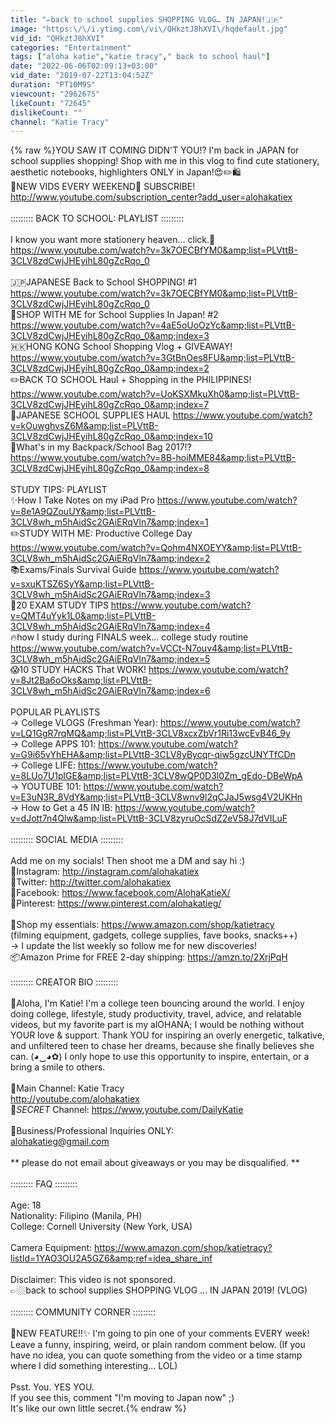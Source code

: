 ```yaml
---
title: "✏️back to school supplies SHOPPING VLOG… IN JAPAN!🇯🇵"
image: "https:\/\/i.ytimg.com\/vi\/QHkztJ8hXVI\/hqdefault.jpg"
vid_id: "QHkztJ8hXVI"
categories: "Entertainment"
tags: ["aloha katie","katie tracy","​ back to school haul"]
date: "2022-06-06T02:09:13+03:00"
vid_date: "2019-07-22T13:04:52Z"
duration: "PT10M9S"
viewcount: "2962675"
likeCount: "72645"
dislikeCount: ""
channel: "Katie Tracy"
---
```

{% raw %}YOU SAW IT COMING DIDN'T YOU!? I'm back in JAPAN for school supplies shopping! Shop with me in this vlog to find cute stationery, aesthetic notebooks, highlighters ONLY in Japan!😍✏️🛍️<br />🌺NEW VIDS EVERY WEEKEND🌺 SUBSCRIBE! <a rel="nofollow" target="blank" href="http://www.youtube.com/subscription_center?add_user=alohakatiex">http://www.youtube.com/subscription_center?add_user=alohakatiex</a> <br /><br />::::::::: BACK TO SCHOOL: PLAYLIST :::::::::<br /><br />I know you want more stationery heaven... click.🤪<br /><a rel="nofollow" target="blank" href="https://www.youtube.com/watch?v=3k7OECBfYM0&amp;list=PLVttB-3CLV8zdCwjJHEyihL80gZcRqo_0">https://www.youtube.com/watch?v=3k7OECBfYM0&amp;list=PLVttB-3CLV8zdCwjJHEyihL80gZcRqo_0</a><br /><br />🇯🇵JAPANESE Back to School SHOPPING! #1 <a rel="nofollow" target="blank" href="https://www.youtube.com/watch?v=3k7OECBfYM0&amp;list=PLVttB-3CLV8zdCwjJHEyihL80gZcRqo_0">https://www.youtube.com/watch?v=3k7OECBfYM0&amp;list=PLVttB-3CLV8zdCwjJHEyihL80gZcRqo_0</a><br />📗SHOP WITH ME for School Supplies In Japan! #2 <a rel="nofollow" target="blank" href="https://www.youtube.com/watch?v=4aE5oUoOzYc&amp;list=PLVttB-3CLV8zdCwjJHEyihL80gZcRqo_0&amp;index=3">https://www.youtube.com/watch?v=4aE5oUoOzYc&amp;list=PLVttB-3CLV8zdCwjJHEyihL80gZcRqo_0&amp;index=3</a><br />🇭🇰HONG KONG School Shopping Vlog + GIVEAWAY! <a rel="nofollow" target="blank" href="https://www.youtube.com/watch?v=3GtBnOes8FU&amp;list=PLVttB-3CLV8zdCwjJHEyihL80gZcRqo_0&amp;index=2">https://www.youtube.com/watch?v=3GtBnOes8FU&amp;list=PLVttB-3CLV8zdCwjJHEyihL80gZcRqo_0&amp;index=2</a><br />✏️BACK TO SCHOOL Haul + Shopping in the PHILIPPINES! <a rel="nofollow" target="blank" href="https://www.youtube.com/watch?v=UoKSXMkuXh0&amp;list=PLVttB-3CLV8zdCwjJHEyihL80gZcRqo_0&amp;index=7">https://www.youtube.com/watch?v=UoKSXMkuXh0&amp;list=PLVttB-3CLV8zdCwjJHEyihL80gZcRqo_0&amp;index=7</a><br />📒JAPANESE SCHOOL SUPPLIES HAUL <a rel="nofollow" target="blank" href="https://www.youtube.com/watch?v=kOuwghvsZ6M&amp;list=PLVttB-3CLV8zdCwjJHEyihL80gZcRqo_0&amp;index=10">https://www.youtube.com/watch?v=kOuwghvsZ6M&amp;list=PLVttB-3CLV8zdCwjJHEyihL80gZcRqo_0&amp;index=10</a><br />🎒What's in my Backpack/School Bag 2017!? <a rel="nofollow" target="blank" href="https://www.youtube.com/watch?v=8B-hoiMME84&amp;list=PLVttB-3CLV8zdCwjJHEyihL80gZcRqo_0&amp;index=8">https://www.youtube.com/watch?v=8B-hoiMME84&amp;list=PLVttB-3CLV8zdCwjJHEyihL80gZcRqo_0&amp;index=8</a><br /><br />STUDY TIPS: PLAYLIST<br />✨How I Take Notes on my iPad Pro <a rel="nofollow" target="blank" href="https://www.youtube.com/watch?v=8e1A9QZouUY&amp;list=PLVttB-3CLV8wh_m5hAidSc2GAiERqVln7&amp;index=1">https://www.youtube.com/watch?v=8e1A9QZouUY&amp;list=PLVttB-3CLV8wh_m5hAidSc2GAiERqVln7&amp;index=1</a><br />✏️STUDY WITH ME: Productive College Day <a rel="nofollow" target="blank" href="https://www.youtube.com/watch?v=Qohm4NXOEYY&amp;list=PLVttB-3CLV8wh_m5hAidSc2GAiERqVln7&amp;index=2">https://www.youtube.com/watch?v=Qohm4NXOEYY&amp;list=PLVttB-3CLV8wh_m5hAidSc2GAiERqVln7&amp;index=2</a><br />📚Exams/Finals Survival Guide <a rel="nofollow" target="blank" href="https://www.youtube.com/watch?v=sxuKTSZ6SyY&amp;list=PLVttB-3CLV8wh_m5hAidSc2GAiERqVln7&amp;index=3">https://www.youtube.com/watch?v=sxuKTSZ6SyY&amp;list=PLVttB-3CLV8wh_m5hAidSc2GAiERqVln7&amp;index=3</a><br />💯20 EXAM STUDY TIPS <a rel="nofollow" target="blank" href="https://www.youtube.com/watch?v=QMT4uYyk1L0&amp;list=PLVttB-3CLV8wh_m5hAidSc2GAiERqVln7&amp;index=4">https://www.youtube.com/watch?v=QMT4uYyk1L0&amp;list=PLVttB-3CLV8wh_m5hAidSc2GAiERqVln7&amp;index=4</a><br />🔥how I study during FINALS week... college study routine <a rel="nofollow" target="blank" href="https://www.youtube.com/watch?v=VCCt-N7ouv4&amp;list=PLVttB-3CLV8wh_m5hAidSc2GAiERqVln7&amp;index=5">https://www.youtube.com/watch?v=VCCt-N7ouv4&amp;list=PLVttB-3CLV8wh_m5hAidSc2GAiERqVln7&amp;index=5</a><br />😱10 STUDY HACKS That WORK! <a rel="nofollow" target="blank" href="https://www.youtube.com/watch?v=8Jt2Ba6oOks&amp;list=PLVttB-3CLV8wh_m5hAidSc2GAiERqVln7&amp;index=6">https://www.youtube.com/watch?v=8Jt2Ba6oOks&amp;list=PLVttB-3CLV8wh_m5hAidSc2GAiERqVln7&amp;index=6</a><br /><br />POPULAR  PLAYLISTS<br />→ College VLOGS (Freshman Year): <a rel="nofollow" target="blank" href="https://www.youtube.com/watch?v=LQ1GgR7rqMQ&amp;list=PLVttB-3CLV8xcxZbVr1Ri13wcEvB46_9y">https://www.youtube.com/watch?v=LQ1GgR7rqMQ&amp;list=PLVttB-3CLV8xcxZbVr1Ri13wcEvB46_9y</a><br />→ College APPS 101: <a rel="nofollow" target="blank" href="https://www.youtube.com/watch?v=G9i65vYhEHA&amp;list=PLVttB-3CLV8yBycqr-qiw5gzcUNYTfCDn">https://www.youtube.com/watch?v=G9i65vYhEHA&amp;list=PLVttB-3CLV8yBycqr-qiw5gzcUNYTfCDn</a><br />→ College LIFE: <a rel="nofollow" target="blank" href="https://www.youtube.com/watch?v=8LUo7U1plGE&amp;list=PLVttB-3CLV8wQP0D3l0Zm_gEdo-DBeWpA">https://www.youtube.com/watch?v=8LUo7U1plGE&amp;list=PLVttB-3CLV8wQP0D3l0Zm_gEdo-DBeWpA</a><br />→ YOUTUBE 101: <a rel="nofollow" target="blank" href="https://www.youtube.com/watch?v=E3uN3R_8VdY&amp;list=PLVttB-3CLV8wnv9l2qCJaJ5wsg4V2UKHn">https://www.youtube.com/watch?v=E3uN3R_8VdY&amp;list=PLVttB-3CLV8wnv9l2qCJaJ5wsg4V2UKHn</a><br />→ How to Get a 45 IN IB: <a rel="nofollow" target="blank" href="https://www.youtube.com/watch?v=dJott7n4Qlw&amp;list=PLVttB-3CLV8zyruOcSdZ2eV58J7dVILuF">https://www.youtube.com/watch?v=dJott7n4Qlw&amp;list=PLVttB-3CLV8zyruOcSdZ2eV58J7dVILuF</a><br /><br />::::::::: SOCIAL MEDIA :::::::::<br /><br />Add me on my socials! Then shoot me a DM and say hi :)<br />📱Instagram: <a rel="nofollow" target="blank" href="http://instagram.com/alohakatiex">http://instagram.com/alohakatiex</a><br />💙Twitter: <a rel="nofollow" target="blank" href="http://twitter.com/alohakatiex">http://twitter.com/alohakatiex</a><br />👥Facebook: <a rel="nofollow" target="blank" href="https://www.facebook.com/AlohaKatieX/">https://www.facebook.com/AlohaKatieX/</a><br />📍Pinterest: <a rel="nofollow" target="blank" href="https://www.pinterest.com/alohakatieg/">https://www.pinterest.com/alohakatieg/</a><br /><br />🛒Shop my essentials: <a rel="nofollow" target="blank" href="https://www.amazon.com/shop/katietracy">https://www.amazon.com/shop/katietracy</a><br />(filming equipment, gadgets, college supplies, fave books, snacks++)<br />→ I update the list weekly so follow me for new discoveries!<br />📦Amazon Prime for FREE 2-day shipping: <a rel="nofollow" target="blank" href="https://amzn.to/2XrjPqH">https://amzn.to/2XrjPqH</a><br /><br />::::::::: CREATOR BIO :::::::::<br /><br />🌺Aloha, I'm Katie! I'm a college teen bouncing around the world. I enjoy doing college, lifestyle, study productivity, travel, advice, and relatable videos, but my favorite part is my alOHANA; I would be nothing without YOUR love &amp; support. Thank YOU for inspiring an overly energetic, talkative, and unfiltered teen to chase her dreams, because she finally believes she can. (◕‿◕✿) I only hope to use this opportunity to inspire, entertain, or a  bring a smile to others. <br /><br />🌈Main Channel: Katie Tracy<br /><a rel="nofollow" target="blank" href="http://youtube.com/alohakatiex">http://youtube.com/alohakatiex</a><br />🌈*SECRET* Channel: <a rel="nofollow" target="blank" href="https://www.youtube.com/DailyKatie">https://www.youtube.com/DailyKatie</a><br /><br />📩Business/Professional Inquiries ONLY:<br />alohakatieg@gmail.com<br /><br />** please do not email about giveaways or you may be disqualified. **<br /><br />::::::::: FAQ :::::::::<br /><br />Age: 18<br />Nationality: Filipino (Manila, PH)<br />College: Cornell University (New York, USA)<br /><br />Camera Equipment: <a rel="nofollow" target="blank" href="https://www.amazon.com/shop/katietracy?listId=1YAO3OU2A5GZ6&amp;ref=idea_share_inf">https://www.amazon.com/shop/katietracy?listId=1YAO3OU2A5GZ6&amp;ref=idea_share_inf</a><br /><br />Disclaimer: This video is not sponsored. <br />👉🏼back to school supplies SHOPPING VLOG … IN JAPAN 2019! (VLOG)<br /><br />::::::::: COMMUNITY CORNER :::::::::<br /><br />🌟NEW FEATURE!!✨ I'm going to pin one of your comments EVERY week! Leave a funny, inspiring, weird, or plain random comment below. (If you have no idea, you can quote something from the video or a time stamp where I did something interesting... LOL)<br /><br />Psst. You. YES YOU.<br />If you see this, comment &quot;I'm moving to Japan now&quot; ;)<br />It's like our own little secret.{% endraw %}
